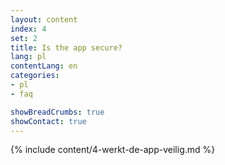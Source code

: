```yaml
---
layout: content
index: 4
set: 2
title: Is the app secure?
lang: pl
contentLang: en
categories:
- pl
- faq

showBreadCrumbs: true
showContact: true
---
```

{% include content/4-werkt-de-app-veilig.md %}
